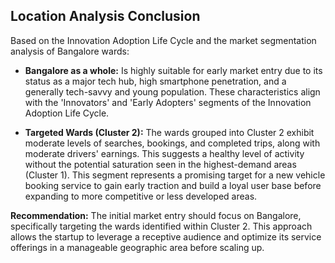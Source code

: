 ## Location Analysis Conclusion

Based on the Innovation Adoption Life Cycle and the market segmentation analysis of Bangalore wards:

*   **Bangalore as a whole:** Is highly suitable for early market entry due to its status as a major tech hub, high smartphone penetration, and a generally tech-savvy and young population. These characteristics align with the 'Innovators' and 'Early Adopters' segments of the Innovation Adoption Life Cycle.

*   **Targeted Wards (Cluster 2):** The wards grouped into Cluster 2 exhibit moderate levels of searches, bookings, and completed trips, along with moderate drivers' earnings. This suggests a healthy level of activity without the potential saturation seen in the highest-demand areas (Cluster 1). This segment represents a promising target for a new vehicle booking service to gain early traction and build a loyal user base before expanding to more competitive or less developed areas.

**Recommendation:** The initial market entry should focus on Bangalore, specifically targeting the wards identified within Cluster 2. This approach allows the startup to leverage a receptive audience and optimize its service offerings in a manageable geographic area before scaling up.
